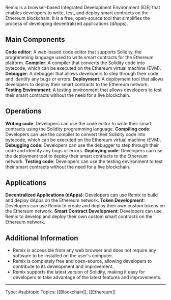 Remix is a browser-based Integrated Development Environment (IDE) that enables developers to write, test, and deploy smart contracts on the Ethereum blockchain. It is a free, open-source tool that simplifies the process of developing decentralized applications (dApps).

## Main Components
**Code editor**: A web-based code editor that supports Solidity, the programming language used to write smart contracts for the Ethereum platform.
**Compiler**: A compiler that converts the Solidity code into bytecode, which can be executed on the Ethereum virtual machine (EVM).
**Debugger**: A debugger that allows developers to step through their code and identify any bugs or errors.
**Deployment**: A deployment tool that allows developers to deploy their smart contracts to the Ethereum network.
**Testing Environment**: A testing environment that allows developers to test their smart contracts without the need for a live blockchain.

## Operations
**Writing code**: Developers can use the code editor to write their smart contracts using the Solidity programming language.
**Compiling code**: Developers can use the compiler to convert their Solidity code into bytecode, which can be executed on the Ethereum virtual machine (EVM).
**Debugging code**: Developers can use the debugger to step through their code and identify any bugs or errors.
**Deploying code**: Developers can use the deployment tool to deploy their smart contracts to the Ethereum network.
**Testing code**: Developers can use the testing environment to test their smart contracts without the need for a live blockchain.

## Applications
**Decentralized Applications (dApps)**: Developers can use Remix to build and deploy dApps on the Ethereum network.
**Token Development**: Developers can use Remix to create and deploy their own custom tokens on the Ethereum network.
**Smart Contract Development**: Developers can use Remix to develop and deploy their own custom smart contracts on the Ethereum network.

## Additional Information
- Remix is accessible from any web browser and does not require any software to be installed on the user's computer.
- Remix is completely free and open-source, allowing developers to contribute to its development and improvement.
- Remix supports the latest version of Solidity, making it easy for developers to take advantage of the latest features and improvements.

___
Type: #subtopic 
Topics: [[Blockchain]], [[Ethereum]]

